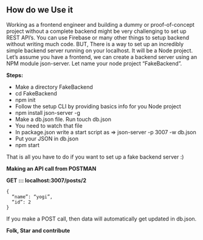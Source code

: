 How do we Use it 
-------
Working as a frontend engineer and building a dummy or proof-of-concept project without a complete backend might be very challenging to set up REST API’s. 
You can use Firebase or many other things to setup backend without writing much code. BUT,
There is a way to set up an incredibly simple backend server running on your localhost. 
It will be a Node project.
Let’s assume you have a frontend, we can create a backend server using an NPM module json-server.
Let name your node project “FakeBackend”.

**Steps:**

- Make a directory FakeBackend
- cd FakeBackend
- npm init
- Follow the setup CLI by providing basics info for you Node project
- npm install json-server -g
- Make a db.json file. Run touch db.json
- You need to watch that file
- In package.json write a start script as => json-server -p 3007 -w db.json
- Put your JSON in db.json
- npm start

That is all you have to do if you want to set up a fake backend server :)

**Making an API call from POSTMAN**

**GET ::: localhost:3007/posts/2**
```
{
  “name”: “yogi”,
  “id”: 2
}
```

If you make a POST call, then data will automatically get updated in db.json.

**Folk, Star and contribute**
